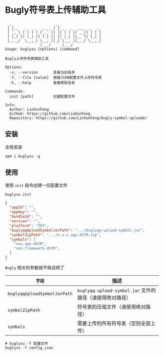 # Bugly符号表上传辅助工具

```shell
  _                    _
 | |__   _   _   __ _ | | _   _  ___  _   _
 | '_ \ | | | | / _` || || | | |/ __|| | | |
 | |_) || |_| || (_| || || |_| |\__ \| |_| |
 |_.__/  \__,_| \__, ||_| \__, ||___/ \__,_|
                |___/     |___/
Usage: buglysu [options] [command]

Bugly上传符号表辅助工具

Options:
  -v, --version       查看当前版本
  -f, --file [value]  根据JSON配置文件上传符号表
  -h, --help          查看帮助信息

Commands:
  init [path]         创建配置文件

Info:
  Author: LinXunFeng
  GitHub: https://github.com/LinXunFeng
  Repository: https://github.com/LinXunFeng/bugly-symbol-uploader
```

## 安装

全局安装

```shell
npm i buglysu -g
```

## 使用

使用 `init` 指令创建一份配置文件

```shell
buglysu init
```

```json
{
  "appId": "",
  "appKey": "",
  "bundleId": "",
  "version": "",
  "platform": "IOS",
  "buglyqqUploadSymbolJarPath": ".../buglyqq-upload-symbol.jar",
  "symbolZipPath": ".../x.x.x.app.dSYM.zip",
  "symbols": [
    "xxx.app.dSYM",
    "xxx.framework.dSYM",
  ]
}
```

`Bugly` 相关的参数就不做说明了

|`字段`|描述|
|-|-|
|`buglyqqUploadSymbolJarPath`|`buglyqq-upload-symbol.jar` 文件的路径（请使用绝对路径）|
|`symbolZipPath`|符号表的压缩文件（请使用绝对路径）|
|`symbols`|需要上传的所有符号表（空则全部上传）|

```shell
# buglysu -f 配置文件
buglysu -f config.json
```